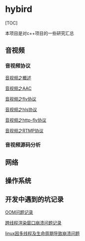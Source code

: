 # hybird

[TOC]

本项目是对c++项目的一些研究汇总

## 音视频

### 音视频协议

[音视频之概述](./doc/av/av_concept.md)

[音视频之AAC](./doc/av/av_aac.md)

[音视频之flv协议](./doc/av/av_flv.md)

[音视频之hls协议](./doc/av/av_hls.md)

[音视频之http-flv协议](./doc/av/av_http-flv.md)

[音视频之RTMP协议](./doc/av/av_rtmp.md)

### 音视频源码分析



## 网络



## 操作系统



## 开发中遇到的坑记录

[OOM问题记录](./doc/feature/linux_bugfix_2023_9_23.md)

[跨线程渲染窗口崩溃问题记录](./doc/feature/windows_thread_with_window_2023_9_26.md)

[linux因多线程及生命周期导致崩溃问题](./doc/feature/linux_mutil_thread.md)



